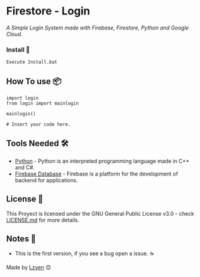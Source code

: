 # Firestore - Login


_A Simple Login System made with Firebase, Firestore, Python and Google Cloud._


### Install 🔧
```
Execute Install.bat
```

## How To use 📦
```
import login
from login import mainlogin

mainlogin()

# Insert your code here.

```
## Tools Needed 🛠️

* [Python](https://python.org/) - Python is an interpreted programming language made in C++ and C#.
* [Firebase Database](https://firebase.google.com/) - Firebase is a platform for the development of backend for applications.

## License 📄

This Proyect is licensed under the GNU General Public License v3.0 - check [LICENSE.md](LICENSE.md) for more details.

## Notes 🎁

* This is the first version, if you see a bug open a issue. ☕ 

Made by [Lzyen](https://github.com/Lzyen) 😊

